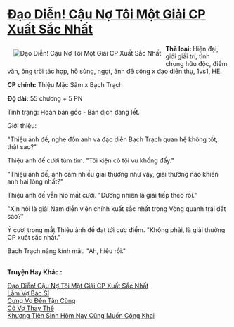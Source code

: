 <a href="https://utruyen.com/truyen/dao-dien-cau-no-toi-mot-giai-cp-xuat-sac-nhat/19475/" title="Đạo Diễn! Cậu Nợ Tôi Một Giải CP Xuất Sắc Nhất"><h1>Đạo Diễn! Cậu Nợ Tôi Một Giải CP Xuất Sắc Nhất</h1></a><div style="display:table"><img align="right" style="float: left; padding: 10px;" src="https://utruyen.com/images/story/200x260/dao-dien-cau-no-toi-mot-giai-cp-xuat-sac-nhat.jpg" alt="Đạo Diễn! Cậu Nợ Tôi Một Giải CP Xuất Sắc Nhất"><b>Thể loại: </b>Hiện đại, giới giải trí, tình chung hữu độc, điềm văn, ông trời tác hợp, hỗ sủng, ngọt, ảnh đế công x đạo diễn thụ, 1vs1, HE.<p></p><b>CP chính:</b> Thiệu Mặc Sâm x Bạch Trạch<p></p><b>Độ dài:</b> 55 chương + 5 PN<p></p>Tình trạng: Hoàn bản gốc - Bản dịch đang lết.<p></p>Giới thiệu: <p></p>"Thiệu ảnh đế, nghe đồn anh và đạo diễn Bạch Trạch quan hệ không tốt, thật sao?"<p></p>Thiệu ảnh đế cười tủm tỉm. "Tôi kiện cô tội vu khống đấy."<p></p>"Thiệu ảnh đế, anh cầm nhiều giải thưởng như vậy, giải thưởng nào khiến anh hài lòng nhất?"<p></p>Thiệu ảnh đế vẫn híp mắt cười. "Đương nhiên là giải tiếp theo rồi."<p></p>"Xin hỏi là giải Nam diễn viên chính xuất sắc nhất trong Vòng quanh trái đất sao?"<p></p>Ý cười trong mắt Thiệu ảnh đế đạt tới cực điểm. "Không phải, là giải thưởng CP xuất sắc nhất."<p></p>Bạch Trạch nâng kính mắt. "Ah, hiểu rồi."</div><p><br><b>Truyện Hay Khác :</b></p><a href="https://utruyen.com/truyen/dao-dien-cau-no-toi-mot-giai-cp-xuat-sac-nhat/19475/" alt="Đạo Diễn! Cậu Nợ Tôi Một Giải CP Xuất Sắc Nhất">Đạo Diễn! Cậu Nợ Tôi Một Giải CP Xuất Sắc Nhất</a><br/><a href="https://utruyen.com/truyen/lam-vo-bac-si/19179/" alt="Làm Vợ Bác Sĩ">Làm Vợ Bác Sĩ</a><br/><a href="https://github.com/quanluxury/ngontinh_top100/tree/master/truyenhay/19169" alt="Cưng Vợ Đến Tận Cùng">Cưng Vợ Đến Tận Cùng</a><br/><a href="https://github.com/quanluxury/ngontinh_top100/tree/master/truyenhay/19243" alt="Cô Vợ Thay Thế">Cô Vợ Thay Thế</a><br/><a href="https://images.google.kr/url?q=https%3A%2F%2Futruyen.com%2Ftruyen%2Fkhuong-tien-sinh-hom-nay-cung-muon-cong-khai%2F20871%2F" alt="Khương Tiên Sinh Hôm Nay Cũng Muốn Công Khai">Khương Tiên Sinh Hôm Nay Cũng Muốn Công Khai</a><br/>